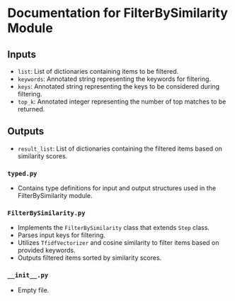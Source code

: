 # Documentation for FilterBySimilarity Module

## Inputs
- `list`: List of dictionaries containing items to be filtered.
- `keywords`: Annotated string representing the keywords for filtering.
- `keys`: Annotated string representing the keys to be considered during filtering.
- `top_k`: Annotated integer representing the number of top matches to be returned.

## Outputs
- `result_list`: List of dictionaries containing the filtered items based on similarity scores.

### `typed.py`
- Contains type definitions for input and output structures used in the FilterBySimilarity module.

### `FilterBySimilarity.py`
- Implements the `FilterBySimilarity` class that extends `Step` class.
- Parses input keys for filtering.
- Utilizes `TfidfVectorizer` and cosine similarity to filter items based on provided keywords.
- Outputs filtered items sorted by similarity scores.

### `__init__.py`
- Empty file.